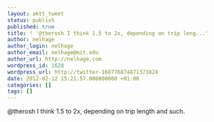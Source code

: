 ```yaml
---
layout: aktt_tweet
status: publish
published: true
title: ! '@therosh I think 1.5 to 2x, depending on trip leng...'
author: nelhage
author_login: nelhage
author_email: nelhage@mit.edu
author_url: http://nelhage.com
wordpress_id: 1628
wordpress_url: http://twitter-168776874871373824
date: 2012-02-12 15:21:57.000000000 +01:00
categories: []
tags: []
---
```

@therosh I think 1.5 to 2x, depending on trip length and such.
